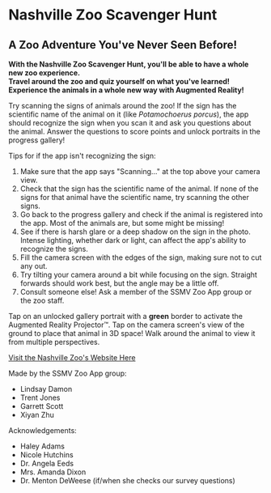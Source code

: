 # Nashville Zoo Scavenger Hunt
## A Zoo Adventure You've Never Seen Before!

**With the Nashville Zoo Scavenger Hunt, you'll be able to have a whole new zoo experience. \
Travel around the zoo and quiz yourself on what you've learned! \
Experience the animals in a whole new way with Augmented Reality!**

Try scanning the signs of animals around the zoo! If the sign has the scientific name of the animal on it (like *Potamochoerus porcus*), the app should recognize the sign when you scan it and ask you questions about the animal. Answer the questions to score points and unlock portraits in the progress gallery!

Tips for if the app isn't recognizing the sign:
1. Make sure that the app says "Scanning..." at the top above your camera view.
2. Check that the sign has the scientific name of the animal. If none of the signs for that animal have the scientific name, try scanning the other signs.
3. Go back to the progress gallery and check if the animal is registered into the app. Most of the animals are, but some might be missing!
4. See if there is harsh glare or a deep shadow on the sign in the photo. Intense lighting, whether dark or light, can affect the app's ability to recognize the signs.
5. Fill the camera screen with the edges of the sign, making sure not to cut any out.
6. Try tilting your camera around a bit while focusing on the sign. Straight forwards should work best, but the angle may be a little off.
7. Consult someone else! Ask a member of the SSMV Zoo App group or the zoo staff.

Tap on an unlocked gallery portrait with a **green** border to activate the Augmented Reality Projector:tm:. Tap on the camera screen's view of the ground to place that animal in 3D space! Walk around the animal to view it from multiple perspectives.

[Visit the Nashville Zoo's Website Here](https://www.nashvillezoo.org/)

Made by the SSMV Zoo App group:
- Lindsay Damon
- Trent Jones
- Garrett Scott
- Xiyan Zhu

Acknowledgements:
- Haley Adams
- Nicole Hutchins
- Dr. Angela Eeds
- Mrs. Amanda Dixon
- Dr. Menton DeWeese (if/when she checks our survey questions)
